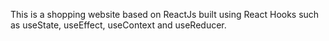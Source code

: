 This is a shopping website based on ReactJs built using React Hooks such as useState, useEffect, useContext and useReducer.  
